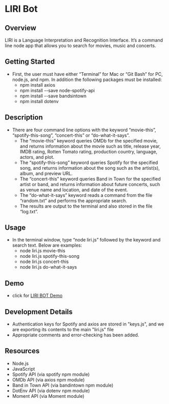 # **LIRI Bot**

## Overview
LIRI is a Language Interpretation and Recognition Interface. It’s a command line node app that allows you to search for movies, music and concerts.

## Getting Started
*	First, the user must have either “Terminal” for Mac or “Git Bash” for PC, node.js, and npm. In addition the following packages must be installed:
    *	npm install axios
    *	npm install --save node-spotify-api
    *	npm install --save bandsintown
    *	npm install dotenv

## Description
*	There are four command line options with the keyword “movie-this”, “spotify-this-song”, “concert-this” or “do-what-it-says”. 
    *	The “movie-this” keyword queries OMDb for the specified movie, and returns information about the movie such as title, release year, IMDB rating, Rotten Tomato rating, production country, language, actors, and plot.
    *	The “spotify-this-song” keyword queries Spotify for the specified song, and returns information about the song such as the artist(s), album, and preview URL. 
    *	The “concert-this” keyword queries Band in Town for the specified artist or band, and returns information about future concerts, such as venue name and location, and date of the event. 
    *	The “do-what-it-says” keyword reads a command from the file “random.txt” and performs the appropriate search.
    *	The results are output to the terminal and also stored in the file “log.txt”.

## Usage
*	In the terminal window, type “node liri.js” followed by the keyword and search text. Below are examples: 
    *	node liri.js movie-this <any movie title>
    *	node liri.js spotify-this-song <any song title>
    *	node liri.js concert-this <any artist or band>
    *	node liri.js do-what-it-says

## Demo 
* click for [LIRI BOT Demo]()

## Development Details
*	Authentication keys for Spotify and axios are stored in "keys.js", and we are exporting its contents to the main "liri.js" file
*	Appropriate comments and error-checking has been added.

## Resources
*	Node.js
*	JavaScript
*	Spotify API (via spotify npm module)
*	OMDb API (via axios npm module)
*	Band in Town API (via bandintown npm module)
*	DotEnv API (via dotenv npm module)
*	Moment API (via Moment module)
